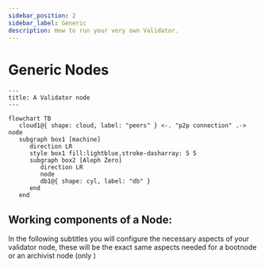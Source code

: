 ```yaml
---
sidebar_position: 2
sidebar_label: Generic
description: How to run your very own Validator.
---
```

    
# Generic Nodes



```mermaid
---
title: A Validator node
---

flowchart TB
   cloud1@{ shape: cloud, label: "peers" } <-. "p2p connection" .-> node
   subgraph box1 [machine]
      direction LR
      style box1 fill:lightblue,stroke-dasharray: 5 5
      subgraph box2 [Aleph Zero]
         direction LR
         node
         db1@{ shape: cyl, label: "db" }
      end
   end
```

## Working components of a Node:

In the following subtitles you will configure the necessary aspects of your validator node, these will be the exact same aspects needed for a bootnode or an archivist node (only  )

